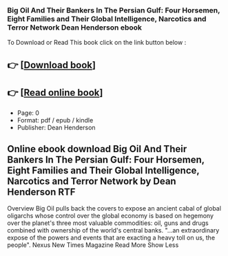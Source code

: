 ### Big Oil And Their Bankers In The Persian Gulf: Four Horsemen, Eight Families and Their Global Intelligence, Narcotics and Terror Network Dean Henderson ebook

To Download or Read This book click on the link button below :

## 👉  [**[Download book](http://ebooksharez.info/download.php?group=book&from=github.com&id=314957&lnk=1081 "Download book")**]

## 👉  [**[Read online book](http://ebooksharez.info/download.php?group=book&from=github.com&id=314957&lnk=1081 "Read online book")**]


* Page: 0
* Format: pdf / epub / kindle
* Publisher: Dean Henderson



## Online ebook download Big Oil And Their Bankers In The Persian Gulf: Four Horsemen, Eight Families and Their Global Intelligence, Narcotics and Terror Network by Dean Henderson  RTF


Overview
Big Oil pulls back the covers to expose an ancient cabal of global oligarchs whose control over the global economy is based on hegemony over the planet&#039;s three most valuable commodities: oil, guns and drugs combined with ownership of the world&#039;s central banks. &quot;...an extraordinary expose of the powers and events that are exacting a heavy toll on us, the people&quot;. Nexus New Times Magazine                              Read More     Show Less



